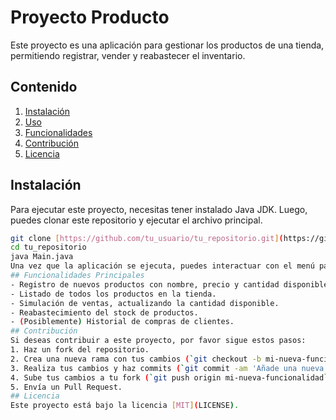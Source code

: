 # Proyecto Producto
Este proyecto es una aplicación para gestionar los productos de una tienda, permitiendo registrar, vender y reabastecer el inventario.
## Contenido
1. [Instalación](#instalación)
2. [Uso](#uso)
3. [Funcionalidades](#funcionalidades)
4. [Contribución](#contribución)
5. [Licencia](#licencia)
## Instalación
Para ejecutar este proyecto, necesitas tener instalado Java JDK. Luego, puedes clonar este repositorio y ejecutar el archivo principal.

```bash
git clone [https://github.com/tu_usuario/tu_repositorio.git](https://github.com/tu_usuario/tu_repositorio.git)
cd tu_repositorio
java Main.java
Una vez que la aplicación se ejecuta, puedes interactuar con el menú para agregar productos, listar el inventario, realizar ventas y reabastecer el stock.
## Funcionalidades Principales
- Registro de nuevos productos con nombre, precio y cantidad disponible.
- Listado de todos los productos en la tienda.
- Simulación de ventas, actualizando la cantidad disponible.
- Reabastecimiento del stock de productos.
- (Posiblemente) Historial de compras de clientes.
## Contribución
Si deseas contribuir a este proyecto, por favor sigue estos pasos:
1. Haz un fork del repositorio.
2. Crea una nueva rama con tus cambios (`git checkout -b mi-nueva-funcionalidad`).
3. Realiza tus cambios y haz commits (`git commit -am 'Añade una nueva funcionalidad'`).
4. Sube tus cambios a tu fork (`git push origin mi-nueva-funcionalidad`).
5. Envía un Pull Request.
## Licencia
Este proyecto está bajo la licencia [MIT](LICENSE).